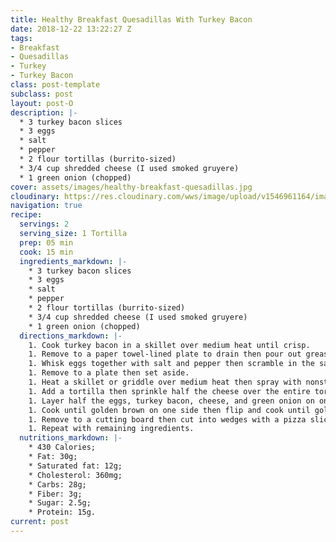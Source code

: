 ```yaml
---
title: Healthy Breakfast Quesadillas With Turkey Bacon
date: 2018-12-22 13:22:27 Z
tags:
- Breakfast
- Quesadillas
- Turkey
- Turkey Bacon
class: post-template
subclass: post
layout: post-O
description: |-
  * 3 turkey bacon slices
  * 3 eggs
  * salt
  * pepper
  * 2 flour tortillas (burrito-sized)
  * 3/4 cup shredded cheese (I used smoked gruyere)
  * 1 green onion (chopped)
cover: assets/images/healthy-breakfast-quesadillas.jpg
cloudinary: https://res.cloudinary.com/wws/image/upload/v1546961164/images/healthy-breakfast-quesadillas.jpg
navigation: true
recipe:
  servings: 2
  serving_size: 1 Tortilla
  prep: 05 min
  cook: 15 min
  ingredients_markdown: |-
    * 3 turkey bacon slices
    * 3 eggs
    * salt
    * pepper
    * 2 flour tortillas (burrito-sized)
    * 3/4 cup shredded cheese (I used smoked gruyere)
    * 1 green onion (chopped)
  directions_markdown: |-
    1. Cook turkey bacon in a skillet over medium heat until crisp.
    1. Remove to a paper towel-lined plate to drain then pour out grease and discard.
    1. Whisk eggs together with salt and pepper then scramble in the same skillet as the turkey bacon.
    1. Remove to a plate then set aside.
    1. Heat a skillet or griddle over medium heat then spray with nonstick spray.
    1. Add a tortilla then sprinkle half the cheese over the entire tortilla.
    1. Layer half the eggs, turkey bacon, cheese, and green onion on one half of the tortilla then fold the other half over.
    1. Cook until golden brown on one side then flip and cook until golden brown on the other.
    1. Remove to a cutting board then cut into wedges with a pizza slicer.
    1. Repeat with remaining ingredients.
  nutritions_markdown: |-
    * 430 Calories;
    * Fat: 30g;
    * Saturated fat: 12g;
    * Cholesterol: 360mg;
    * Carbs: 28g;
    * Fiber: 3g;
    * Sugar: 2.5g;
    * Protein: 15g.
current: post
---
```


